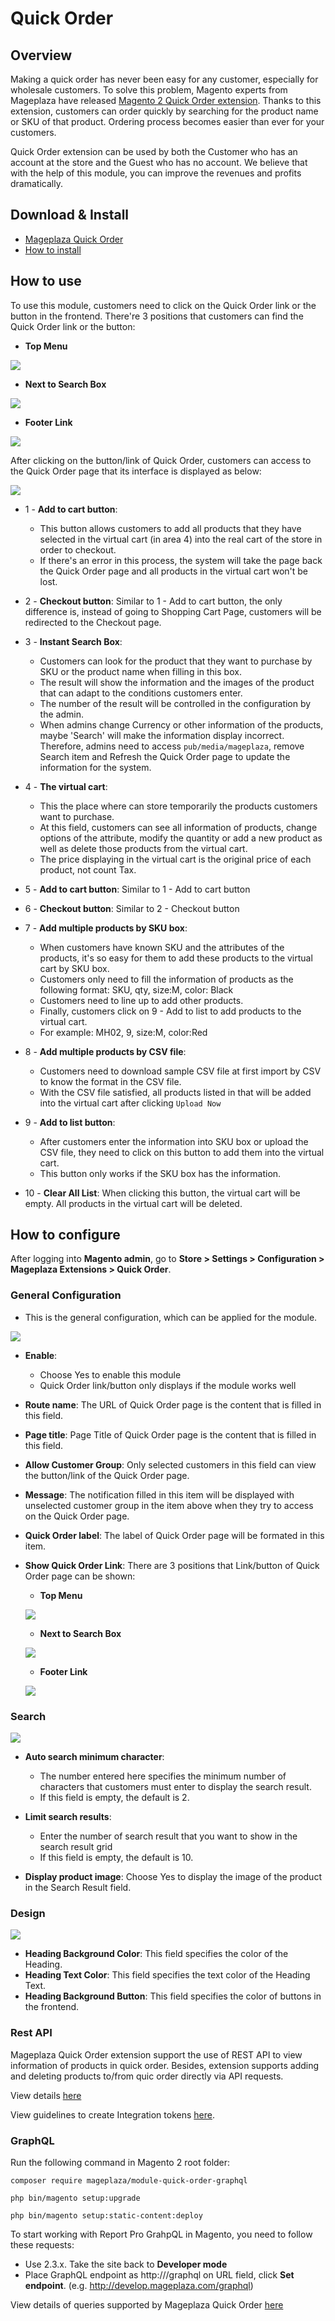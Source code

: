 # Quick Order

## Overview

Making a quick order has never been easy for any customer, especially for wholesale customers. To solve this problem, Magento experts from Mageplaza have released [Magento 2 Quick Order extension](http://www.mageplaza.com/magento-2-quick-order/). Thanks to this extension, customers can order quickly by searching for the product name or SKU of that product. Ordering process becomes easier than ever for your customers.

Quick Order extension can be used by both the Customer who has an account at the store and the Guest who has no account. We believe that with the help of this module, you can improve the revenues and profits dramatically.

## Download & Install
- [Mageplaza Quick Order](http://www.mageplaza.com/magento-2-quick-order/)
- [How to install](https://www.mageplaza.com/install-magento-2-extension/)

## How to use

To use this module, customers need to click on the Quick Order link or the button in the frontend. There're 3 positions that customers can find the Quick Order link or the button:

* **Top Menu**

![](https://i.imgur.com/rE9mlwa.png)

* **Next to Search Box**

![](https://i.imgur.com/GDZ1YHO.png)

* **Footer Link**

![](https://i.imgur.com/b3myLsO.png)

After clicking on the button/link of Quick Order, customers can access to the Quick Order page that its interface is displayed as below:

![](https://i.imgur.com/77urGjp.png)

* 1 - **Add to cart button**:

  * This button allows customers to add all products that they have selected in the virtual cart (in area 4) into the real cart of the store in order to checkout.
  * If there's an error in this process, the system will take the page back the Quick Order page and all products in the virtual cart won't be lost.
  
* 2 - **Checkout button**: Similar to 1 - Add to cart button, the only difference is, instead of going to Shopping Cart Page, customers will be redirected to the Checkout page.

* 3 - **Instant Search Box**:
  * Customers can look for the product that they want to purchase by SKU or the product name when filling in this box.
  * The result will show the information and the images of the product that can adapt to the conditions customers enter.
  * The number of the result will be controlled in the configuration by the admin.
  * When admins change Currency or other information of the products, maybe 'Search' will make the information display incorrect. Therefore, admins need to access `pub/media/mageplaza`, remove Search item and Refresh the Quick Order page to update the information for the system.
  
* 4 - **The virtual cart**:
  * This the place where can store temporarily the products customers want to purchase.
  * At this field, customers can see all information of products, change options of the attribute, modify the quantity or add a new product as well as delete those products from the virtual cart.
  * The price displaying in the virtual cart is the original price of each product, not count Tax.
  
* 5 - **Add to cart button**: Similar to 1 - Add to cart button
* 6 - **Checkout button**: Similar to 2 - Checkout button
* 7 - **Add multiple products by SKU box**:
  * When customers have known SKU and the attributes of the products, it's so easy for them to add these products to the virtual cart by SKU box.
  * Customers only need to fill the information of products as the following format: SKU, qty, size:M, color: Black
  * Customers need to line up to add other products.
  * Finally, customers click on 9 - Add to list to add products to the virtual cart.
  * For example: MH02, 9, size:M, color:Red

* 8 - **Add multiple products by CSV file**:
  * Customers need to download sample CSV file at first import by CSV to know the format in the CSV file.
  * With the CSV file satisfied, all products listed in that will be added into the virtual cart after clicking `Upload Now`
  
* 9 - **Add to list button**: 
  * After customers enter the information into SKU box or upload the CSV file, they need to click on this button to add them into the virtual cart.
  * This button only works if the SKU box has the information.

* 10 - **Clear All List**: When clicking this button, the virtual cart will be empty. All products in the virtual cart will be deleted.

## How to configure

After logging into **Magento admin**, go to **Store > Settings > Configuration > Mageplaza Extensions > Quick Order**.

### General Configuration

* This is the general configuration, which can be applied for the module.

![](https://i.imgur.com/ziwjbNc.png)

* **Enable**: 
  * Choose Yes to enable this module
  * Quick Order link/button only displays if the module works well
  
* **Route name**: The URL of Quick Order page is the content that is filled in this field.
* **Page title**: Page Title of Quick Order page is the content that is filled in this field.
* **Allow Customer Group**: Only selected customers in this field can view the button/link of the Quick Order page.
* **Message**: The notification filled in this item will be displayed with unselected customer group in the item above when they try to access on the Quick Order page.
* **Quick Order label**: The label of Quick Order page will be formated in this item.
* **Show Quick Order Link**: There are 3 positions that Link/button of Quick Order page can be shown:
  * **Top Menu**
  
  ![](https://i.imgur.com/xdhJxKn.png)
  
  * **Next to Search Box**
  
  ![](https://i.imgur.com/u8fZsl1.png)
  
  * **Footer Link**
  
  ![](https://i.imgur.com/aWwBYGY.png)
  
### Search

![](https://i.imgur.com/j4HCpFs.png)

* **Auto search minimum character**:
  * The number entered here specifies the minimum number of characters that customers must enter to display the search result.
  * If this field is empty, the default is 2.
  
* **Limit search results**:
  * Enter the number of search result that you want to show in the search result grid
  * If this field is empty, the default is 10.
  
* **Display product image**: Choose Yes to display the image of the product in the Search Result field.
  
### Design

![](https://i.imgur.com/xUcOKzM.png)

* **Heading Background Color**: This field specifies the color of the Heading.
* **Heading Text Color**: This field specifies the text color of the Heading Text.
* **Heading Background Button**: This field specifies the color of buttons in the frontend.

### Rest API
Mageplaza Quick Order extension support the use of REST API to view information of products in quick order. Besides, extension supports adding and deleting products to/from quic order directly via API requests. 

View details [here](https://documenter.getpostman.com/view/10589000/TVYDezUh)

View guidelines to create Integration tokens [here](https://devdocs.magento.com/guides/v2.3/get-started/authentication/gs-authentication-token.html).

### GraphQL

Run the following command in Magento 2 root folder:

`composer require mageplaza/module-quick-order-graphql`

`php bin/magento setup:upgrade`

`php bin/magento setup:static-content:deploy`

To start working with Report Pro GrahpQL in Magento, you need to follow these requests: 
- Use 2.3.x. Take the site back to **Developer mode**
- Place GraphQL endpoint as http://<magento2-3-server>/graphql on URL field, click **Set endpoint**. (e.g. http://develop.mageplaza.com/graphql)

View details of queries supported by Mageplaza Quick Order [here](https://documenter.getpostman.com/view/10589000/TVYDfKW9)
  




